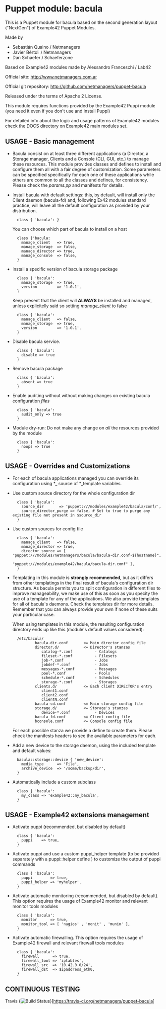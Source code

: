# Puppet module: bacula

This is a Puppet module for bacula based on the second generation layout ("NextGen") of Example42 Puppet Modules.

Made by

  * Sebastián Quaino / Netmanagers
  * Javier Bértoli / Netmanagers
  * Dan Schaefer / Schaeferzone

Based on Example42 modules made by Alessandro Franceschi / Lab42

Official site: http://www.netmanagers.com.ar

Official git repository: http://github.com/netmanagers/puppet-bacula

Released under the terms of Apache 2 License.

This module requires functions provided by the Example42 Puppi module (you need it even if you don't
use and install Puppi)

For detailed info about the logic and usage patterns of Example42 modules check the DOCS directory
on Example42 main modules set.


## USAGE - Basic management

* Bacula consist on at least three different applications (a Director, a Storage manager, Clients and
  a Console (CLI, GUI, etc.) to manage these resources. This module provides classes and defines to 
  install and configure them all with a fair degree of customization. Some parameters can be specified
  specifically for each one of these applications while others are common to all the classes and
  defines, for consistency. Please check the *params.pp* and manifests for details.

* Install bacula with default settings: this, by default, will install only the Client daemon
  (bacula-fd) and, following Ex42 modules standard practice, will leave all the default configuration
  as provided by your distribution.

        class { 'bacula': }

  You can choose which part of bacula to install on a host

        class {'bacula:
          manage_client   => true,
          manage_storage  => false,
          manage_director => true,
          manage_console  => false,
        }

* Install a specific version of bacula storage package

        class { 'bacula':
          manage_storage  => true,
          version         => '1.0.1',
        }

  Keep present that the client will **ALWAYS** be installed and managed, unless explicitelly said so
  setting *manage_client* to false

        class { 'bacula':
          manage_client   => false,
          manage_storage  => true,
          version         => '1.0.1',
        }

* Disable bacula service.

        class { 'bacula':
          disable => true
        }

* Remove bacula package

        class { 'bacula':
          absent => true
        }

* Enable auditing without without making changes on existing bacula configuration *files*

        class { 'bacula':
          audit_only => true
        }

* Module dry-run: Do not make any change on *all* the resources provided by the module

        class { 'bacula':
          noops => true
        }


## USAGE - Overrides and Customizations

* For each of bacula applications managed you can override its configuration using \*_ source of
  \*_template variables.

* Use custom source directory for the whole configuration dir

        class { 'bacula':
          source_dir       => 'puppet:///modules/example42/bacula/conf/',
          source_director_purge => false, # Set to true to purge any existing file not present in $source_dir
        }

* Use custom sources for config file 

        class { 'bacula':
          manage_client   => false,
          manage_director => true,
          director_source => [ "puppet:///modules/netmanagers/bacula/bacula-dir.conf-${hostname}",
                               "puppet:///modules/example42/bacula/bacula-dir.conf" ], 
        }

* Templating in this module is **strongly recommended**, but as it differs from other templatings
  in the final result of bacula's configuration dir structure. As bacula permits you to split
  configuration in different files to improve manageability, we make use of this as soon as you
  specity the use of a template for any of the applications. We also provide templates for all of
  bacula's daemons. Check the templates dir for more details. Remember that you can always provide
  your own if none of these suits your particular case.

  When using templates in this module, the resulting configuration directory ends up like this
  (module's default values considered):

        /etc/bacula/
                bacula-dir.conf       <= Main director config file
                director.d/           <= Director's stanzas
                   catalog-*.conf          - Catalogs
                   fileset-*.conf          - Filesets
                   job-*.conf              - Jobs 
                   jobdef-*.conf           - Jobs 
                   messages-*.conf         - Messages
                   pool-*.conf             - Pools
                   schedule-*.conf         - Schedules
                   storage-*.conf          - Storages
                clients.d/            <= Each client DIRECTOR's entry
                   client1.conf
                   client2.conf
                   clientN.conf
                bacula-sd.conf        <= Main storage config file
                storage.d/            <= Storage's stanzas
                   device-*.conf           - Devices
                bacula-fd.conf        <= Client config file
                bconsole.conf         <= Console config file

  For each possible stanza we provide a define to create them. Please check the manifests headers
  to see the available parameters for each.

* Add a new device to the storage daemon, using the included template and default values:

        bacula::storage::device { 'new_device':
          media_type      => 'File',
          archive_device  => '/some/backup/dir',
        }

* Automatically include a custom subclass

        class { 'bacula':
          my_class => 'example42::my_bacula',
        }


## USAGE - Example42 extensions management 
* Activate puppi (recommended, but disabled by default)

        class { 'bacula':
          puppi    => true,
        }

* Activate puppi and use a custom puppi_helper template (to be provided separately with a puppi::helper define ) to customize the output of puppi commands 

        class { 'bacula':
          puppi        => true,
          puppi_helper => 'myhelper', 
        }

* Activate automatic monitoring (recommended, but disabled by default). This option requires the usage of Example42 monitor and relevant monitor tools modules

        class { 'bacula':
          monitor      => true,
          monitor_tool => [ 'nagios' , 'monit' , 'munin' ],
        }

* Activate automatic firewalling. This option requires the usage of Example42 firewall and relevant firewall tools modules

        class { 'bacula':       
          firewall      => true,
          firewall_tool => 'iptables',
          firewall_src  => '10.42.0.0/24',
          firewall_dst  => $ipaddress_eth0,
        }


## CONTINUOUS TESTING

Travis {<img src="https://travis-ci.org/netmanagers/puppet-bacula.png?branch=master" alt="Build Status" />}[https://travis-ci.org/netmanagers/puppet-bacula]

